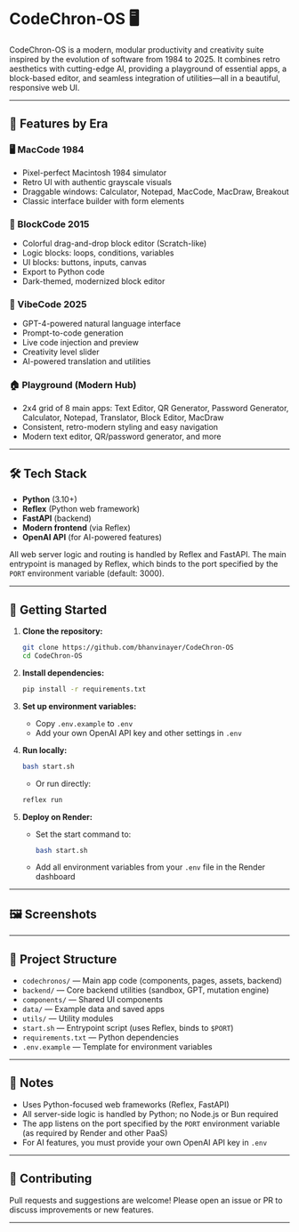 
# CodeChron-OS 🖥️

CodeChron-OS is a modern, modular productivity and creativity suite inspired by the evolution of software from 1984 to 2025. It combines retro aesthetics with cutting-edge AI, providing a playground of essential apps, a block-based editor, and seamless integration of utilities—all in a beautiful, responsive web UI.

---

## 🌟 Features by Era

### 🖥️ MacCode 1984
- Pixel-perfect Macintosh 1984 simulator
- Retro UI with authentic grayscale visuals
- Draggable windows: Calculator, Notepad, MacCode, MacDraw, Breakout
- Classic interface builder with form elements

### 🧱 BlockCode 2015
- Colorful drag-and-drop block editor (Scratch-like)
- Logic blocks: loops, conditions, variables
- UI blocks: buttons, inputs, canvas
- Export to Python code
- Dark-themed, modernized block editor

### 🧞 VibeCode 2025
- GPT-4-powered natural language interface
- Prompt-to-code generation
- Live code injection and preview
- Creativity level slider
- AI-powered translation and utilities

### 🏠 Playground (Modern Hub)
- 2x4 grid of 8 main apps: Text Editor, QR Generator, Password Generator, Calculator, Notepad, Translator, Block Editor, MacDraw
- Consistent, retro-modern styling and easy navigation
- Modern text editor, QR/password generator, and more

---

## 🛠️ Tech Stack

- **Python** (3.10+)
- **Reflex** (Python web framework)
- **FastAPI** (backend)
- **Modern frontend** (via Reflex)
- **OpenAI API** (for AI-powered features)

All web server logic and routing is handled by Reflex and FastAPI. The main entrypoint is managed by Reflex, which binds to the port specified by the `PORT` environment variable (default: 3000).

---

## 🚀 Getting Started

1. **Clone the repository:**
   ```bash
   git clone https://github.com/bhanvinayer/CodeChron-OS
   cd CodeChron-OS
   ```

2. **Install dependencies:**
   ```bash
   pip install -r requirements.txt
   ```

3. **Set up environment variables:**
   - Copy `.env.example` to `.env`
   - Add your own OpenAI API key and other settings in `.env`

4. **Run locally:**
   ```bash
   bash start.sh
   ```
   - Or run directly:
   ```bash
   reflex run 
   ```

5. **Deploy on Render:**
   - Set the start command to:
     ```bash
     bash start.sh
     ```
   - Add all environment variables from your `.env` file in the Render dashboard

---

## 🖼️ Screenshots

<!--
Add screenshots here:
![Playground Home](screenshots/playground_home.jpg)
![Mac 1984](screenshots/mac.jpg)
-->

---

## 📁 Project Structure

- `codechronos/` — Main app code (components, pages, assets, backend)
- `backend/` — Core backend utilities (sandbox, GPT, mutation engine)
- `components/` — Shared UI components
- `data/` — Example data and saved apps
- `utils/` — Utility modules
- `start.sh` — Entrypoint script (uses Reflex, binds to `$PORT`)
- `requirements.txt` — Python dependencies
- `.env.example` — Template for environment variables

---

## 📝 Notes

- Uses Python-focused web frameworks (Reflex, FastAPI)
- All server-side logic is handled by Python; no Node.js or Bun required
- The app listens on the port specified by the `PORT` environment variable (as required by Render and other PaaS)
- For AI features, you must provide your own OpenAI API key in `.env`

---

## 🤝 Contributing

Pull requests and suggestions are welcome! Please open an issue or PR to discuss improvements or new features.

---


